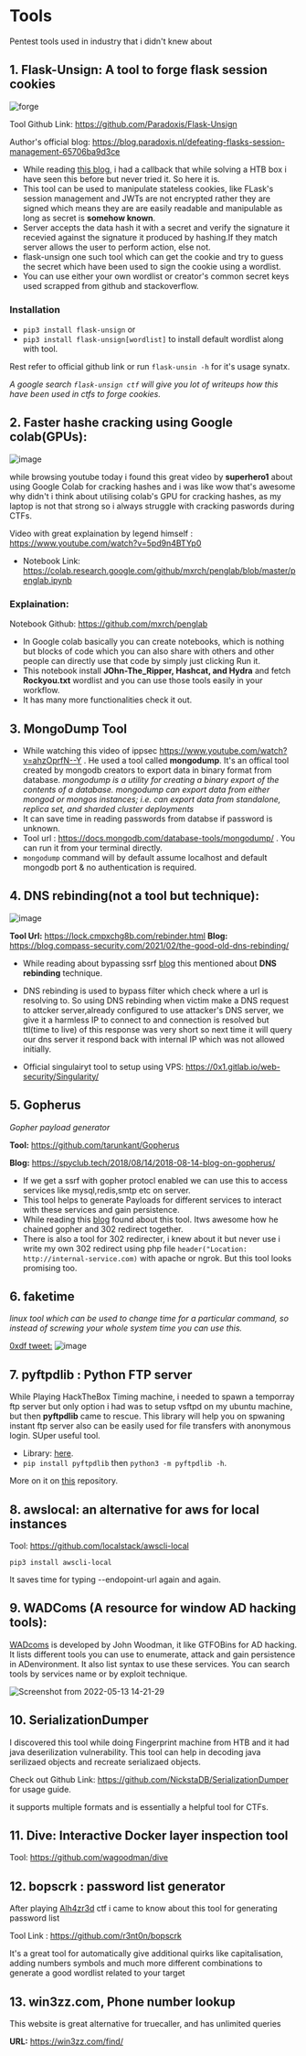 # Tools
Pentest tools used in industry that i didn't knew about

## 1. Flask-Unsign: A tool to forge flask session cookies

  ![forge](https://user-images.githubusercontent.com/79413473/148261669-55f80735-64e6-4d56-b1a2-43e62d2e8a8a.jpeg)


Tool Github Link:         https://github.com/Paradoxis/Flask-Unsign  

Author's official blog:   https://blog.paradoxis.nl/defeating-flasks-session-management-65706ba9d3ce

+ While reading [this blog](https://adithyanak.medium.com/how-i-cracked-secarmys-oscp-challenge-5a96e429e105), i had a callback that while solving a HTB box
  i have seen this before but never tried it. So here it is.
+ This tool can be used to manipulate stateless cookies, like FLask's session management and JWTs are not encrypted rather they are signed which means they are
  are easily readable and manipulable as long as secret is **somehow known**. 
+ Server accepts the data hash it with a secret and verify the signature it recevied against the signature it produced by hashing.If they match server allows the 
  user to perform action, else not.
+ flask-unsign one such tool which can get the cookie and try to guess the secret which have been used to sign the cookie using a wordlist.
+ You can use either your own wordlist or creator's common secret keys used scrapped from github and stackoverflow.


### Installation
+ `pip3 install flask-unsign`
    or 
+ `pip3 install flask-unsign[wordlist]` to install default wordlist along with tool.

 Rest refer to official github link or run `flask-unsin -h` for it's usage synatx.
 
 *A google search `flask-unsign ctf` will give you lot of writeups how this have been used in ctfs to forge cookies.*
 
 
## 2. Faster hashe cracking using Google colab(GPUs):

  ![image](https://user-images.githubusercontent.com/79413473/150385576-127beaa4-35ce-4d6b-a031-ffbb61664f6b.png)

while browsing youtube today i found this great video by **superhero1** about using Google Colab for cracking hashes and i was like wow that's awesome why didn't i 
think about utilising colab's GPU for cracking hashes, as my laptop is not that strong so i always struggle with cracking paswords during CTFs.

Video with great explaination by legend himself : https://www.youtube.com/watch?v=5pd9n4BTYp0

+ Notebook Link: https://colab.research.google.com/github/mxrch/penglab/blob/master/penglab.ipynb

### Explaination:

Notebook Github: https://github.com/mxrch/penglab

+ In Google colab basically you can create notebooks, which is nothing but blocks of code which you can also share with others and other people can directly use 
  that code by simply just clicking Run it.
+ This notebook install **JOhn-The_Ripper, Hashcat, and Hydra** and fetch **Rockyou.txt** wordlist and you can use those tools easily in your workflow.
+ It has many more functionalities check it out.

## 3. MongoDump Tool

 + While watching this video of ippsec https://www.youtube.com/watch?v=ahzOprfN--Y . He used a tool called **mongodump**. It's an offical tool created by mongodb creators to export data in binary format from database.
  *mongodump is a utility for creating a binary export of the contents of a database. mongodump can export data from either mongod or mongos instances; i.e. can   export data from standalone, replica set, and sharded cluster deployments*
 + It can save time in reading passwords from databse if password is unknown.
 + Tool url : https://docs.mongodb.com/database-tools/mongodump/ . You can run it from your terminal directly. 
 + `mongodump`  command will by default assume localhost and default mongodb port & no authentication is required.

## 4. DNS rebinding(not a tool but technique):

  ![image](https://user-images.githubusercontent.com/79413473/151499582-c607cde4-2b8f-49cb-87bd-fc34b1bd0455.png)

  
   **Tool Url:** https://lock.cmpxchg8b.com/rebinder.html
   **Blog:**     https://blog.compass-security.com/2021/02/the-good-old-dns-rebinding/
    
+ While reading about bypassing ssrf [blog](https://sirleeroyjenkins.medium.com/bypassing-ssrf-protection-to-exfiltrate-aws-metadata-from-larksuite-bf99a3599462) 
   this mentioned about **DNS rebinding** technique. 
+ DNS rebinding is used to bypass filter which check where a url is resolving to. So using DNS rebinding when victim make a DNS request to attcker server,already configured to use attacker's DNS server, we give it a harmless IP to connect to and connection is resolved but ttl(time to live) of this response was very short so next time it will query our dns server it respond back with internal IP which was not allowed initially.

+ Official singulairyt tool to setup using VPS: https://0x1.gitlab.io/web-security/Singularity/ 

## 5. Gopherus
*Gopher payload generator*

**Tool:** https://github.com/tarunkant/Gopherus   

**Blog:** https://spyclub.tech/2018/08/14/2018-08-14-blog-on-gopherus/

+ If we get a ssrf with gopher protocl enabled we can use this to access services like mysql,redis,smtp etc on server.
+ This tool helps to generate Payloads for different services to interact with these services and gain persistence.
+ While reading this [blog](9https://sirleeroyjenkins.medium.com/just-gopher-it-escalating-a-blind-ssrf-to-rce-for-15k-f5329a974530)  found about this tool. Itws awesome how he chained gopher and 302 redirect together.
+ There is also a tool for 302 redirecter, i knew about it but never use i write my own 302 redirect using php file `header("Location: http://internal-service.com)` with apache or ngrok. But this tool looks promising too.

## 6. faketime
*linux tool which can be used to change time for a particular command, so instead of screwing your whole system time you can use this.*

[0xdf tweet:](https://twitter.com/0xdf_/status/1487098702779097100)
![image](https://user-images.githubusercontent.com/79413473/151674674-516d9fe3-6bb4-48fc-949d-990e09871a4c.png)


## 7. pyftpdlib : Python FTP server

While Playing HackTheBox Timing machine, i needed to spawn a temporray ftp server but only option i had was to setup vsftpd on my ubuntu machine, but then **pyftpdlib** came to rescue. This library will help you on spwaning instant ftp server also can be easily used for file transfers with anonymous login. SUper useful tool.

+ Library: [here](https://pypi.org/project/pyftpdlib/).
+ `pip install pyftpdlib` then `python3 -m pyftpdlib -h`. 

More on it on [this](https://github.com/giampaolo/pyftpdlib) repository. 

## 8. awslocal: an alternative for aws for local instances

Tool: https://github.com/localstack/awscli-local

`pip3 install awscli-local`

It saves time for typing --endopoint-url again and again.

## 9. WADComs (A resource for window AD hacking tools):

[WADcoms](https://wadcoms.github.io/) is developed by John Woodman, it like GTFOBins for AD hacking. It lists different tools you can use to enumerate, attack and gain persistence in ADenvironment. It also list syntax to use these services. You can search tools by services name or by exploit technique.

![Screenshot from 2022-05-13 14-21-29](https://user-images.githubusercontent.com/79413473/168247739-72794700-9654-49c4-b927-4f95108906d3.png)

## 10. SerializationDumper

I discovered this tool while doing Fingerprint machine from HTB and it had java deserilization vulnerability. This tool can help in decoding java serilizaed objects and recreate serializaed objects.

Check out Github Link: https://github.com/NickstaDB/SerializationDumper for usage guide.

it supports multiple formats and is essentially a helpful tool for CTFs.

## 11. Dive: Interactive Docker layer inspection tool

Tool: https://github.com/wagoodman/dive

## 12. bopscrk : password list generator

After playing [Alh4zr3d](https://www.youtube.com/channel/UCz-Z-d2VPQXHGkch0-_KovA) ctf i came to know about this tool for generating password list

Tool Link : https://github.com/r3nt0n/bopscrk

It's a great tool for automatically give additional quirks like capitalisation, adding numbers symbols and much more different combinations to generate a good wordlist related to your target


## 13. win3zz.com, Phone number lookup

This website is great alternative for truecaller, and has unlimited queries

**URL:** https://win3zz.com/find/


